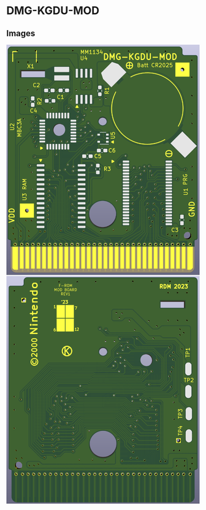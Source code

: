 # DMG-KGDU-MOD

## Images
![Front](https://github.com/Chase-san/NintendoModdedPCB/blob/main/DMG-KGDU-MOD/images/front.png)
![Rear](https://github.com/Chase-san/NintendoModdedPCB/blob/main/DMG-KGDU-MOD/images/back.png)

